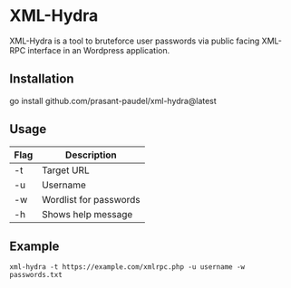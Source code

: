 # XML-Hydra
XML-Hydra is a tool to bruteforce user passwords via public facing XML-RPC interface in an Wordpress application.

## Installation
go install github.com/prasant-paudel/xml-hydra@latest

## Usage
| Flag | Description
|------|-------------
| -t   | Target URL
| -u   | Username
| -w   | Wordlist for passwords
| -h   | Shows help message

## Example
```
xml-hydra -t https://example.com/xmlrpc.php -u username -w passwords.txt
```